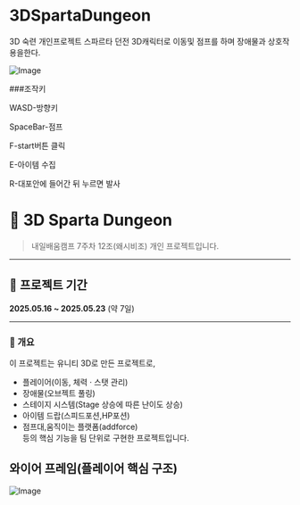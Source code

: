 # 3DSpartaDungeon
3D 숙련 개인프로젝트 스파르타 던전 3D캐릭터로 이동및 점프를 하며 장애물과 상호작용을한다.

![Image](https://github.com/user-attachments/assets/0508491c-1ad3-43d8-8e50-04c55fcf5eee)

###조작키

WASD-방향키

SpaceBar-점프

F-start버튼 클릭

E-아이템 수집

R-대포안에 들어간 뒤 누르면 발사


# 🎯 3D Sparta Dungeon
> 내일배움캠프 7주차 12조(왜시비조) 개인 프로젝트입니다.

---

## 📆 프로젝트 기간  
**2025.05.16 ~ 2025.05.23** (약 7일)

---


### 📖 개요  
이 프로젝트는 유니티 3D로 만든 프로젝트로,  
- 플레이어(이동, 체력 · 스탯 관리)  
- 장애물(오브젝트 풀링)
- 스테이지 시스템(Stage 상승에 따른 난이도 상승)  
- 아이템 드랍(스피드포션,HP포션)
- 점프대,움직이는 플랫폼(addforce)  
등의 핵심 기능을 팀 단위로 구현한 프로젝트입니다.

## 와이어 프레임(플레이어 핵심 구조)
![Image](https://github.com/user-attachments/assets/1617ecab-248c-4165-b3e3-298fc9d84c73)
